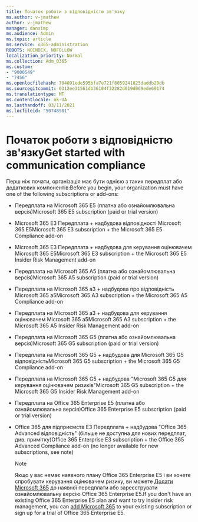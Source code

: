 ```yaml
---
title: Початок роботи з відповідністю зв'язку
ms.author: v-jmathew
author: v-jmathew
manager: dansimp
ms.audience: Admin
ms.topic: article
ms.service: o365-administration
ROBOTS: NOINDEX, NOFOLLOW
localization_priority: Normal
ms.collection: Adm_O365
ms.custom:
- "9000549"
- "7456"
ms.openlocfilehash: 704091ede595bfa7e721f8059241825daddb20db
ms.sourcegitcommit: 6312ee31561db36104f32282d019d069ede69174
ms.translationtype: MT
ms.contentlocale: uk-UA
ms.lasthandoff: 03/11/2021
ms.locfileid: "50748981"
---
```

# <a name="get-started-with-communication-compliance"></a><span data-ttu-id="298d6-102">Початок роботи з відповідністю зв'язку</span><span class="sxs-lookup"><span data-stu-id="298d6-102">Get started with communication compliance</span></span>

<span data-ttu-id="298d6-103">Перш ніж почати, організація має бути однією з таких передплат або додаткових компонентів:</span><span class="sxs-lookup"><span data-stu-id="298d6-103">Before you begin, your organization must have one of the following subscriptions or add-ons:</span></span>

* <span data-ttu-id="298d6-104">Передплата на Microsoft 365 E5 (платна або ознайомлювальна версія)</span><span class="sxs-lookup"><span data-stu-id="298d6-104">Microsoft 365 E5 subscription (paid or trial version)</span></span>
* <span data-ttu-id="298d6-105">Microsoft 365 E3 Передплата + надбудова відповідності Microsoft 365 E5</span><span class="sxs-lookup"><span data-stu-id="298d6-105">Microsoft 365 E3 subscription + the Microsoft 365 E5 Compliance add-on</span></span>
* <span data-ttu-id="298d6-106">Microsoft 365 E3 Передплата + надбудова для керування оцінювачем Microsoft 365 E5</span><span class="sxs-lookup"><span data-stu-id="298d6-106">Microsoft 365 E3 subscription + the Microsoft 365 E5 Insider Risk Management add-on</span></span>
* <span data-ttu-id="298d6-107">Передплата на Microsoft 365 A5 (платна або ознайомлювальна версія)</span><span class="sxs-lookup"><span data-stu-id="298d6-107">Microsoft 365 A5 subscription (paid or trial version)</span></span>
* <span data-ttu-id="298d6-108">Передплата на Microsoft 365 a3 + надбудова про відповідність Microsoft 365 a5</span><span class="sxs-lookup"><span data-stu-id="298d6-108">Microsoft 365 A3 subscription + the Microsoft 365 A5 Compliance add-on</span></span>
* <span data-ttu-id="298d6-109">Передплата на Microsoft 365 a3 + надбудова для керування оцінювачем Microsoft 365 a5</span><span class="sxs-lookup"><span data-stu-id="298d6-109">Microsoft 365 A3 subscription + the Microsoft 365 A5 Insider Risk Management add-on</span></span>
* <span data-ttu-id="298d6-110">Передплата на Microsoft 365 G5 (платна або ознайомлювальна версія)</span><span class="sxs-lookup"><span data-stu-id="298d6-110">Microsoft 365 G5 subscription (paid or trial version)</span></span>
* <span data-ttu-id="298d6-111">Передплата на Microsoft 365 G5 + надбудова для Microsoft 365 G5 відповідність</span><span class="sxs-lookup"><span data-stu-id="298d6-111">Microsoft 365 G5 subscription + the Microsoft 365 G5 Compliance add-on</span></span>
* <span data-ttu-id="298d6-112">Передплата на Microsoft 365 G5 + надбудова "Microsoft 365 G5 для керування оцінювачем ризиків"</span><span class="sxs-lookup"><span data-stu-id="298d6-112">Microsoft 365 G5 subscription + the Microsoft 365 G5 Insider Risk Management add-on</span></span>
* <span data-ttu-id="298d6-113">Передплата на Office 365 Enterprise E5 (платна або ознайомлювальна версія)</span><span class="sxs-lookup"><span data-stu-id="298d6-113">Office 365 Enterprise E5 subscription (paid or trial version)</span></span>
* <span data-ttu-id="298d6-114">Office 365 для підприємств E3 Передплата + надбудова "Office 365 Advanced відповідність" (більше не доступна для нових передплат, див. примітку)</span><span class="sxs-lookup"><span data-stu-id="298d6-114">Office 365 Enterprise E3 subscription + the Office 365 Advanced Compliance add-on (no longer available for new subscriptions, see note)</span></span>

    > [!NOTE]
    > <span data-ttu-id="298d6-115">Якщо у вас немає наявного плану Office 365 Enterprise E5 і ви хочете спробувати керування оцінювачем ризику, ви можете [Додати Microsoft 365](https://go.microsoft.com/fwlink/?linkid=2130508) до наявної передплати або зареєструвати ознайомлювальну версію Office 365 Enterprise E5.</span><span class="sxs-lookup"><span data-stu-id="298d6-115">If you don't have an existing Office 365 Enterprise E5 plan and want to try insider risk management, you can [add Microsoft 365](https://go.microsoft.com/fwlink/?linkid=2130508) to your existing subscription or sign up for a trial of Office 365 Enterprise E5.</span></span>
